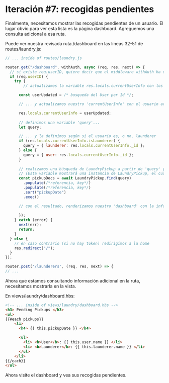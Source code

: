 # Iteración #7: recogidas pendientes

Finalmente, necesitamos mostrar las recogidas pendientes de un usuario. El lugar obvio para ver esta lista es la página dashboard. Agreguemos una consulta adicional a esa ruta.

Puede ver nuestra revisada ruta /dashboard en las líneas 32-51 de routes/laundry.js:

```js
// ... inside of routes/laundry.js

router.get("/dashboard", withAuth, async (req, res, next) => {
  // si existe req.userID, quiere decir que el middleware withAuth ha devuelto el control a esta ruta
  if (req.userID) {
    try {
        // actualizamos la variable res.locals.currentUserInfo con los datos actualizados del usuario

      const userUpdated = /* busqueda del User por Id */;

      // ... y actualizamos nuestro 'currentUserInfo' con el usuario actualizado

      res.locals.currentUserInfo = userUpdated;
	
      // definimos una variable 'query'...
      let query;

      // ... y la definimos según si el usuario es, o no, launderer
      if (res.locals.currentUserInfo.isLaunderer) {
        query = { launderer: res.locals.currentUserInfo._id };
      } else {
        query = { user: res.locals.currentUserInfo._id };
      }
      
      // realizamos una búsqueda de LaundryPickup a partir de 'query' y populamos el resultado para traer el valor 'name' de las keys 'user' y 'launderer' 
      // (Esta variable mostrará una instancia de LaundryPickup, el cual posee referencias del launderer que realiza el pickup y del user que lo solicita. Ver modelo en caso de confusión.)
      const pickupDocs = await LaundryPickup.find(query)
        .populate(/*referencia, key*/)
        .populate(/*referencia, key*/)
        .sort("pickupDate")
        .exec()

      // con el resultado, renderizamos nuestro 'dashboard' con la información que acabamos de definir en la variable 'pickupDocs'
      
      });
    } catch (error) {
      next(err);
      return;
    }
  } else {
    // en caso contrario (si no hay token) redirigimos a la home
    res.redirect("/");
  }
});

router.post('/launderers', (req, res, next) => {
// ...
```

Ahora que estamos consultando información adicional en la ruta, necesitamos mostrarla en la vista.

En views/laundry/dashboard.hbs:

```html
<!-- ... inside of views/laundry/dashboard.hbs -->
<h3> Pending Pickups </h3>
<ul>
{{#each pickups}}
    <li>
      <h4> {{ this.pickupDate }} </h4>

      <ul>
        <li> <b>User</b>: {{ this.user.name }} </li>
        <li> <b>Launderer</b>: {{ this.launderer.name }} </li>
      </ul>
    </li>
{{/each}}
</ul>
```

Ahora visite el dashboard y vea sus recogidas pendientes.

